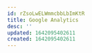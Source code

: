 ```yaml
---
id: rZsoLwELWmmcbbLbImKtR
title: Google Analytics
desc: ''
updated: 1642095402611
created: 1642095402611
---
```




